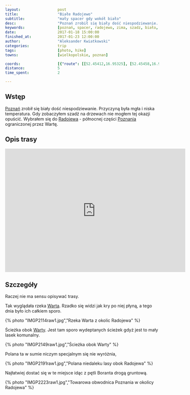 ```yaml
---
layout:                 post
title:                  "Białe Radojewo"
subtitle:               "mały spacer gdy wokół biało"
desc:                   "Poznań zrobił się biały dość niespodziewanie. Przyczyną była mgła i niska temperatura. Gdy zobaczyłem szadź na drzewach nie mogłem tej okazji opuścić. Wybrałem się do Radojewa - północnej części Poznania ograniczonej przez Wartę."
keywords:               [poznań, spacer, radojewo, zima, szadz, biało, warta, knieje]
date:                   2017-01-18 15:00:00
finished_at:            2017-01-23 12:00:00
author:                 "Aleksander Kwiatkowski"
categories:             trip
tags:                   [photo, hike]
towns:                  [wielkopolskie, poznan]

coords:                 [{"route": [[52.45412,16.95325], [52.45458,16.96286], [52.45454,16.96896], [52.45623,16.97664]], "type": "hike"}]
distance:               5
time_spent:             2

---
```


[wiki-poznan]: https://pl.wikipedia.org/wiki/Pozna%C5%84
[wiki-warta]: https://pl.wikipedia.org/wiki/Warta
[wiki-radojewo]: https://pl.wikipedia.org/wiki/Radojewo

Wstęp
-----

[Poznań][wiki-poznan] zrobił się biały dość niespodziewanie.
Przyczyną była mgła i niska temperatura. Gdy zobaczyłem szadź na drzewach
nie mogłem tej okazji opuścić.
Wybrałem się do [Radojewa][wiki-radojewo] - północnej części
[Poznania][wiki-poznan] ograniczonej przez Wartę.

Opis trasy
----------

<iframe height='405' width='590' frameborder='0' allowtransparency='true' scrolling='no' src='https://www.strava.com/activities/837601397/embed/38d4991d6f6d2b795a26d92ab7150cd16ce9265d'></iframe>

Szczegóły
---------

Raczej nie ma sensu opisywać trasy.

Tak wyglądała rzeka [Warta][wiki-warta]. Rzadko się widzi jak kry po niej płyną, a
tego dnia było ich całkiem sporo.

{% photo "IMGP2114raw1.jpg","Rzeka Warta z okolic Radojewa" %}

Ścieżka obok [Warty][wiki-warta]. Jest tam sporo wydeptanych ścieżek gdyż jest to
mały lasek komunalny.

{% photo "IMGP2149raw1.jpg","Ścieżka obok Warty" %}

Polana ta w sumie niczym specjalnym się nie wyróżnia,

{% photo "IMGP2191raw1.jpg","Polana niedaleku lasy obok Radojewa" %}

Najłatwiej dostać się w te miejsce idąc z pętli Boranta drogą gruntową.

{% photo "IMGP2223raw1.jpg","Towarowa obwodnica Poznania w okolicy Radojewa" %}
